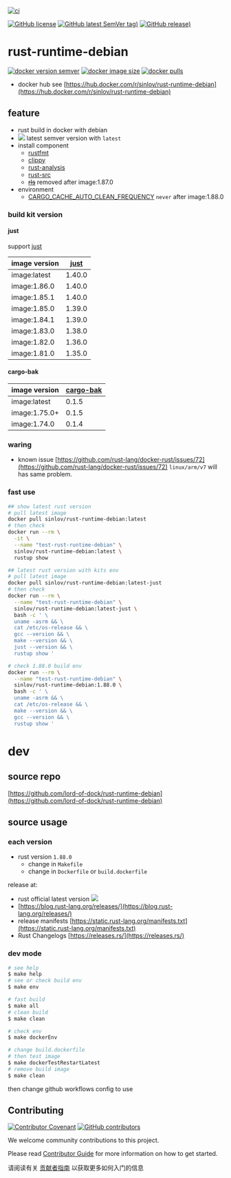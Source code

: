 [![ci](https://github.com/lord-of-dock/rust-runtime-debian/actions/workflows/ci.yml/badge.svg)](https://github.com/lord-of-dock/rust-runtime-debian/actions/workflows/ci.yml)

[![GitHub license](https://img.shields.io/github/license/lord-of-dock/rust-runtime-debian)](https://github.com/lord-of-dock/rust-runtime-debian)
[![GitHub latest SemVer tag)](https://img.shields.io/github/v/tag/lord-of-dock/rust-runtime-debian)](https://github.com/lord-of-dock/rust-runtime-debian/tags)
[![GitHub release)](https://img.shields.io/github/v/release/lord-of-dock/rust-runtime-debian)](https://github.com/lord-of-dock/rust-runtime-debian/releases)

# rust-runtime-debian

[![docker version semver](https://img.shields.io/docker/v/sinlov/rust-runtime-debian?sort=semver)](https://hub.docker.com/r/sinlov/rust-runtime-debian)
[![docker image size](https://img.shields.io/docker/image-size/sinlov/rust-runtime-debian)](https://hub.docker.com/r/sinlov/rust-runtime-debian)
[![docker pulls](https://img.shields.io/docker/pulls/sinlov/rust-runtime-debian)](https://hub.docker.com/r/sinlov/rust-runtime-debian/tags?page=1&ordering=last_updated)

- docker hub see [https://hub.docker.com/r/sinlov/rust-runtime-debian](https://hub.docker.com/r/sinlov/rust-runtime-debian)

## feature

- rust build in docker with debian
- [![](https://img.shields.io/docker/v/_/rust/latest?label=rust&logo=rust&style=social)](https://hub.docker.com/_/rust/tags) latest semver version with `latest`
- install component
  - [rustfmt](https://github.com/rust-lang/rustfmt)
  - [clippy](https://doc.rust-lang.org/clippy/)
  - [rust-analysis](https://github.com/rust-lang/rust-analyzer)
  - [rust-src](https://github.com/rust-lang/rust)
  - ~~[rls](https://github.com/rust-lang/rls)~~ removed after image:1.87.0
- environment
  - [CARGO_CACHE_AUTO_CLEAN_FREQUENCY](https://doc.rust-lang.org/stable/cargo/reference/config.html#cacheauto-clean-frequency) `never` after image:1.88.0

### build kit version

#### just

support [just](https://github.com/casey/just)

| image version | [just](https://crates.io/crates/just) |
| ------------- | --------- |
| image:latest        | 1.40.0    |
| image:1.86.0        | 1.40.0    |
| image:1.85.1        | 1.40.0    |
| image:1.85.0        | 1.39.0    |
| image:1.84.1        | 1.39.0    |
| image:1.83.0        | 1.38.0    |
| image:1.82.0        | 1.36.0    |
| image:1.81.0        | 1.35.0    |

#### cargo-bak

| image version | [cargo-bak](https://crates.io/crates/cargo-bak) |
| ------------- | --------- |
| image:latest        | 0.1.5     |
| image:1.75.0+       | 0.1.5     |
| image:1.74.0        | 0.1.4     |

### waring

- known issue [https://github.com/rust-lang/docker-rust/issues/72](https://github.com/rust-lang/docker-rust/issues/72) `linux/arm/v7` will has same problem.

### fast use

```bash
## show latest rust version
# pull latest image
docker pull sinlov/rust-runtime-debian:latest
# then check
docker run --rm \
  -it \
  --name "test-rust-runtime-debian" \
  sinlov/rust-runtime-debian:latest \
  rustup show

## latest rust version with kits env
# pull latest image
docker pull sinlov/rust-runtime-debian:latest-just
# then check
docker run --rm \
  --name "test-rust-runtime-debian" \
  sinlov/rust-runtime-debian:latest-just \
  bash -c ' \
  uname -asrm && \
  cat /etc/os-release && \
  gcc --version && \
  make --version && \
  just --version && \
  rustup show '

# check 1.88.0 build env
docker run --rm \
  --name "test-rust-runtime-debian" \
  sinlov/rust-runtime-debian:1.88.0 \
  bash -c ' \
  uname -asrm && \
  cat /etc/os-release && \
  make --version && \
  gcc --version && \
  rustup show '
```

# dev

## source repo

[https://github.com/lord-of-dock/rust-runtime-debian](https://github.com/lord-of-dock/rust-runtime-debian)

## source usage

### each version

- rust version `1.88.0`
  - change in `Makefile`
  - change in `Dockerfile` or `build.dockerfile`

release at:

- rust official latest version [![](https://img.shields.io/docker/v/_/rust/latest?label=rust&logo=rust&style=social)](https://hub.docker.com/_/rust/tags)
- [https://blog.rust-lang.org/releases/](https://blog.rust-lang.org/releases/)
- release manifests [https://static.rust-lang.org/manifests.txt](https://static.rust-lang.org/manifests.txt)
- Rust Changelogs [https://releases.rs/](https://releases.rs/)

### dev mode

```bash
# see help
$ make help
# see or check build env
$ make env

# fast build
$ make all
# clean build
$ make clean

# check env
$ make dockerEnv

# change build.dockerfile
# then test image
$ make dockerTestRestartLatest
# remove build image
$ make clean
```

then change github workflows config to use

## Contributing

[![Contributor Covenant](https://img.shields.io/badge/contributor%20covenant-v1.4-ff69b4.svg)](.github/CONTRIBUTING_DOC/CODE_OF_CONDUCT.md)
[![GitHub contributors](https://img.shields.io/github/contributors/lord-of-dock/rust-runtime-debian)](https://github.com/lord-of-dock/rust-runtime-debian/graphs/contributors)

We welcome community contributions to this project.

Please read [Contributor Guide](.github/CONTRIBUTING_DOC/CONTRIBUTING.md) for more information on how to get started.

请阅读有关 [贡献者指南](.github/CONTRIBUTING_DOC/zh-CN/CONTRIBUTING.md) 以获取更多如何入门的信息